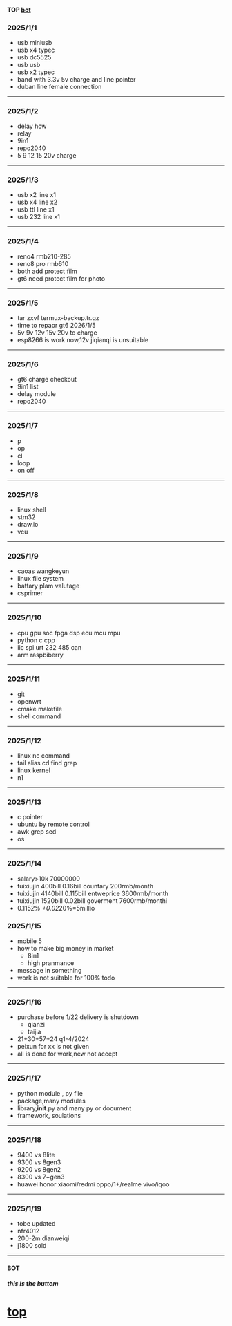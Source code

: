 #### TOP [bot](#bot)

### 2025/1/1
- usb miniusb
- usb x4 typec
- usb dc5525
- usb usb
- usb x2 typec
- band with 3.3v 5v charge and line pointer
- duban line  female connection
---
### 2025/1/2
- delay hcw
- relay
- 9in1
- repo2040
- 5 9 12 15 20v charge
---
### 2025/1/3
- usb x2 line x1
- usb x4 line x2
- usb ttl line x1
- usb 232 line x1
---
### 2025/1/4
- reno4 rmb210-285
- reno8 pro rmb610
- both add protect film
- gt6 need protect film for photo
---
### 2025/1/5
- tar zxvf termux-backup.tr.gz
- time to repaor gt6 2026/1/5
- 5v 9v 12v 15v 20v to charge
- esp8266 is work now,12v jiqianqi is unsuitable
---
### 2025/1/6
- gt6 charge checkout
- 9in1 list
- delay module
- repo2040
---
### 2025/1/7
- p
- op
- cl
- loop
- on off
----
### 2025/1/8
- linux shell
- stm32 
- draw.io
- vcu
---
### 2025/1/9
- caoas wangkeyun
- linux file system
- battary plam  valutage
- csprimer
---
### 2025/1/10
- cpu gpu soc fpga dsp ecu mcu mpu
- python c cpp
- iic spi urt 232 485 can
- arm raspbiberry 
---
### 2025/1/11
- git
- openwrt
- cmake makefile
- shell command
---
### 2025/1/12
- linux nc command
- tail alias cd  find grep
- linux kernel
- n1
---
### 2025/1/13
- c pointer
- ubuntu by remote control
- awk grep sed 
- os
---
### 2025/1/14
- salary>10k 70000000
- tuixiujin 400bill 0.16bill countary 200rmb/month
- tuixiujin 4140bill 0.115bill entweprice 3600rmb/month
- tuixiujin 1520bill 0.02bill goverment  7600rmb/monthi
- 0.115*2% +0.02*20%=5millio
### 2025/1/15
- mobile 5
- how to make big money in market 
   - 8in1
   - high pranmance
- message in something
- work is not suitable for 100% todo
---
### 2025/1/16
- purchase before 1/22 delivery is shutdown
  - qianzi
  - taijia
- 21+30+57+24 q1-4/2024
- peixun for xx is not given
- all is done for work,new not accept
---
### 2025/1/17
- python module , py file
- package,many modules
- library,__init__.py and many py or document
- framework, soulations
---
### 2025/1/18
- 9400 vs 8lite
- 9300 vs 8gen3
- 9200 vs 8gen2
- 8300 vs 7+gen3
- huawei honor xiaomi/redmi oppo/1+/realme vivo/iqoo
---
### 2025/1/19
- tobe updated
- nfr4012
- 200-2m dianweiqi
- j1800 sold
---
#### BOT    
##### this is the buttom   
[top](#top)
===
